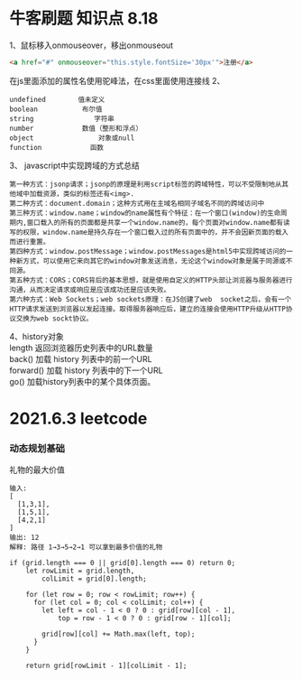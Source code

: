 # 牛客刷题 知识点 8.18
1、鼠标移入onmouseover，移出onmouseout
```html
<a href="#" onmouseover="this.style.fontSize='30px'">注册</a>
```
在js里面添加的属性名使用驼峰法，在css里面使用连接线
2、
```typeof
undefined        值未定义
boolean           布尔值
string               字符串
number            数值（整形和浮点）
object                对象或null
function            函数
```
3、
javascript中实现跨域的方式总结  
```
第一种方式：jsonp请求；jsonp的原理是利用script标签的跨域特性，可以不受限制地从其他域中加载资源，类似的标签还有<img>.  
第二种方式：document.domain；这种方式用在主域名相同子域名不同的跨域访问中  
第三种方式：window.name；window的name属性有个特征：在一个窗口(window)的生命周期内,窗口载入的所有的页面都是共享一个window.name的，每个页面对window.name都有读写的权限，window.name是持久存在一个窗口载入过的所有页面中的，并不会因新页面的载入而进行重置。  
第四种方式：window.postMessage；window.postMessages是html5中实现跨域访问的一种新方式，可以使用它来向其它的window对象发送消息，无论这个window对象是属于同源或不同源。  
第五种方式：CORS；CORS背后的基本思想，就是使用自定义的HTTP头部让浏览器与服务器进行沟通，从而决定请求或响应是应该成功还是应该失败。  
第六种方式：Web Sockets；web sockets原理：在JS创建了web  socket之后，会有一个HTTP请求发送到浏览器以发起连接。取得服务器响应后，建立的连接会使用HTTP升级从HTTP协议交换为web sockt协议。
 ``` 

4、history对象  
length      返回浏览器历史列表中的URL数量  
back()      加载 history 列表中的前一个URL  
forward() 加载 history 列表中的下一个URL  
go()         加载history列表中的某个具体页面。  


# 2021.6.3 leetcode
### 动态规划基础
礼物的最大价值  
```
输入: 
[
  [1,3,1],
  [1,5,1],
  [4,2,1]
]
输出: 12
解释: 路径 1→3→5→2→1 可以拿到最多价值的礼物
```

```
if (grid.length === 0 || grid[0].length === 0) return 0;
    let rowLimit = grid.length,
        colLimit = grid[0].length;
    
    for (let row = 0; row < rowLimit; row++) {
      for (let col = 0; col < colLimit; col++) {
        let left = col - 1 < 0 ? 0 : grid[row][col - 1],
            top = row - 1 < 0 ? 0 : grid[row - 1][col];

        grid[row][col] += Math.max(left, top);
      }
    }
    
    return grid[rowLimit - 1][colLimit - 1];
```
